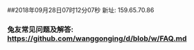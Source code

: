 ##2018年09月28日07时12分07秒 新址: 159.65.70.86
### 兔友常见问题及解答: https://github.com/wanggonging/d/blob/w/FAQ.md
